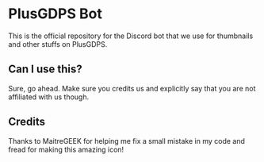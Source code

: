 # PlusGDPS Bot
This is the official repository for the Discord bot that we use for thumbnails and other stuffs on PlusGDPS.

## Can I use this?
Sure, go ahead. Make sure you credits us and explicitly say that you are not affiliated with us though.

## Credits
Thanks to MaitreGEEK for helping me fix a small mistake in my code and fread for making this amazing icon!
